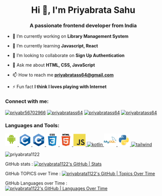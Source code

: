 <h1 align="center">Hi 👋, I'm Priyabrata Sahu</h1>
<h3 align="center">A passionate frontend developer from India</h3>

- 🔭 I’m currently working on **Library Management System**

- 🌱 I’m currently learning **Javascript, React**

- 👯 I’m looking to collaborate on **Sign Up Authentication**

- 💬 Ask me about **HTML, CSS, JavaScript**

- 📫 How to reach me **priyabratass64@gmail.com**

- ⚡ Fun fact **I think I loves playing with Internet**

<h3 align="left">Connect with me:</h3>
<p align="left">
<a href="https://twitter.com/priyabr56702966" target="blank"><img align="center" src="https://raw.githubusercontent.com/rahuldkjain/github-profile-readme-generator/master/src/images/icons/Social/twitter.svg" alt="priyabr56702966" height="30" width="40" /></a>
<a href="https://www.codechef.com/users/priyabratass64" target="blank"><img align="center" src="https://cdn.jsdelivr.net/npm/simple-icons@3.1.0/icons/codechef.svg" alt="priyabratass64" height="30" width="40" /></a>
<a href="https://codeforces.com/profile/priyabratass64" target="blank"><img align="center" src="https://raw.githubusercontent.com/rahuldkjain/github-profile-readme-generator/master/src/images/icons/Social/codeforces.svg" alt="priyabratass64" height="30" width="40" /></a>
<a href="https://www.leetcode.com/priyabratass64" target="blank"><img align="center" src="https://raw.githubusercontent.com/rahuldkjain/github-profile-readme-generator/master/src/images/icons/Social/leet-code.svg" alt="priyabratass64" height="30" width="40" /></a>
</p>

<h3 align="left">Languages and Tools:</h3>
<p align="left"> <a href="https://developer.android.com" target="_blank" rel="noreferrer"> <img src="https://raw.githubusercontent.com/devicons/devicon/master/icons/android/android-original-wordmark.svg" alt="android" width="40" height="40"/> </a> <a href="https://www.cprogramming.com/" target="_blank" rel="noreferrer"> <img src="https://raw.githubusercontent.com/devicons/devicon/master/icons/c/c-original.svg" alt="c" width="40" height="40"/> </a> <a href="https://www.w3schools.com/cpp/" target="_blank" rel="noreferrer"> <img src="https://raw.githubusercontent.com/devicons/devicon/master/icons/cplusplus/cplusplus-original.svg" alt="cplusplus" width="40" height="40"/> </a> <a href="https://www.w3schools.com/css/" target="_blank" rel="noreferrer"> <img src="https://raw.githubusercontent.com/devicons/devicon/master/icons/css3/css3-original-wordmark.svg" alt="css3" width="40" height="40"/> </a> <a href="https://www.w3.org/html/" target="_blank" rel="noreferrer"> <img src="https://raw.githubusercontent.com/devicons/devicon/master/icons/html5/html5-original-wordmark.svg" alt="html5" width="40" height="40"/> </a> <a href="https://developer.mozilla.org/en-US/docs/Web/JavaScript" target="_blank" rel="noreferrer"> <img src="https://raw.githubusercontent.com/devicons/devicon/master/icons/javascript/javascript-original.svg" alt="javascript" width="40" height="40"/> </a> <a href="https://kotlinlang.org" target="_blank" rel="noreferrer"> <img src="https://www.vectorlogo.zone/logos/kotlinlang/kotlinlang-icon.svg" alt="kotlin" width="40" height="40"/> </a> <a href="https://www.mysql.com/" target="_blank" rel="noreferrer"> <img src="https://raw.githubusercontent.com/devicons/devicon/master/icons/mysql/mysql-original-wordmark.svg" alt="mysql" width="40" height="40"/> </a> <a href="https://www.python.org" target="_blank" rel="noreferrer"> <img src="https://raw.githubusercontent.com/devicons/devicon/master/icons/python/python-original.svg" alt="python" width="40" height="40"/> </a> <a href="https://tailwindcss.com/" target="_blank" rel="noreferrer"> <img src="https://www.vectorlogo.zone/logos/tailwindcss/tailwindcss-icon.svg" alt="tailwind" width="40" height="40"/> </a> </p>

<p><img align="center" src="https://github-readme-stats.vercel.app/api/top-langs?username=priyabrata1122&show_icons=true&locale=en&layout=compact" alt="priyabrata1122" /></p>

GitHub stats : [![priyabrata1122's GitHub | Stats](https://stats.quine.sh/priyabrata1122/github?theme=dark)](https://quine.sh?utm_source=widgets&utm_campaign=priyabrata1122)

GitHub TOPICS over Time : [![priyabrata1122's GitHub | Topics Over Time](https://stats.quine.sh/priyabrata1122/topics-over-time?theme=dark)](https://quine.sh?utm_source=widgets&utm_campaign=priyabrata1122)

GitHub Languages over Time : [![priyabrata1122's GitHub | Languages Over Time](https://stats.quine.sh/priyabrata1122/languages-over-time?theme=dark)](https://quine.sh?utm_source=widgets&utm_campaign=priyabrata1122)
